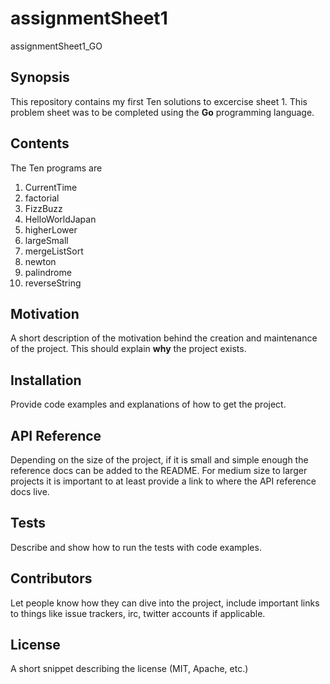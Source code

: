 # assignmentSheet1
assignmentSheet1_GO

## Synopsis

This repository contains my first Ten solutions to excercise sheet 1. This problem sheet was to be completed using the **Go** programming language.

## Contents

The Ten programs are
1. CurrentTime
2. factorial
3. FizzBuzz
4. HelloWorldJapan
5. higherLower
6. largeSmall
7. mergeListSort
8. newton
9. palindrome
10. reverseString

## Motivation

A short description of the motivation behind the creation and maintenance of the project. This should explain **why** the project exists.

## Installation

Provide code examples and explanations of how to get the project.

## API Reference

Depending on the size of the project, if it is small and simple enough the reference docs can be added to the README. For medium size to larger projects it is important to at least provide a link to where the API reference docs live.

## Tests

Describe and show how to run the tests with code examples.

## Contributors

Let people know how they can dive into the project, include important links to things like issue trackers, irc, twitter accounts if applicable.

## License

A short snippet describing the license (MIT, Apache, etc.)
